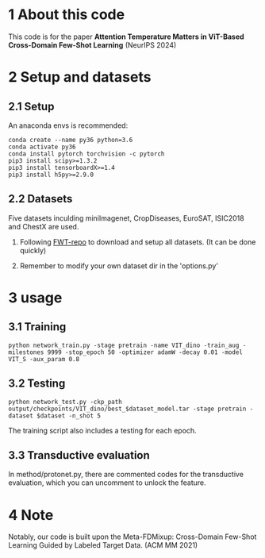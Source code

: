 # 1 About this code
This code is for the paper **Attention Temperature Matters in ViT-Based Cross-Domain Few-Shot Learning** (NeurIPS 2024)



# 2 Setup and datasets

## 2.1 Setup

An anaconda envs is recommended:

```
conda create --name py36 python=3.6
conda activate py36
conda install pytorch torchvision -c pytorch
pip3 install scipy>=1.3.2
pip3 install tensorboardX>=1.4
pip3 install h5py>=2.9.0
```


## 2.2 Datasets
Five datasets inculding miniImagenet, CropDiseases, EuroSAT, ISIC2018 and ChestX are used.

1. Following [FWT-repo](https://github.com/hytseng0509/CrossDomainFewShot) to download and setup all datasets. (It can be done quickly)

2. Remember to modify your own dataset dir in the 'options.py'


# 3 usage
## 3.1 Training
```
python network_train.py -stage pretrain -name VIT_dino -train_aug -milestones 9999 -stop_epoch 50 -optimizer adamW -decay 0.01 -model VIT_S -aux_param 0.8
```

## 3.2 Testing
```
python network_test.py -ckp_path output/checkpoints/VIT_dino/best_$dataset_model.tar -stage pretrain -dataset $dataset -n_shot 5 
```

The training script also includes a testing for each epoch.


## 3.3 Transductive evaluation

In method/protonet.py, there are commented codes for the transductive evaluation, which you can uncomment to unlock the feature.


# 4 Note
Notably, our code is built upon the Meta-FDMixup: Cross-Domain Few-Shot Learning Guided by Labeled Target Data. (ACM MM 2021)

